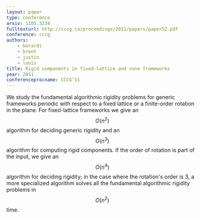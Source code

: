 ```yaml
---
layout: paper
type: conference
arxiv: 1105.3234
fulltexturl: http://cccg.ca/proceedings/2011/papers/paper52.pdf
conference: cccg
authors:
    - berardi
    - brent
    - justin
    - louis
title: Rigid components in fixed-lattice and cone frameworks
year: 2011
conferenceprocname: CCCG’11
---
```


We study the fundamental algorithmic rigidity problems for generic frameworks periodic
with respect to a fixed lattice or a finite-order rotation in the plane. For
fixed-lattice frameworks we give an $$O(n^2)$$ 
algorithm for deciding generic rigidity and an
$$O(n^3)$$ algorithm for computing rigid components. 
If the order of rotation is part of the
input, we give an $$O(n^4)$$ algorithm for deciding rigidity; in the case where the
rotation's order is 3, a more specialized algorithm solves all the fundamental
algorithmic rigidity problems in $$O(n^2)$$ time.
